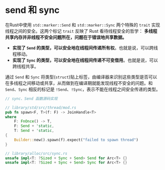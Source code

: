 # send 和 sync

在Rust中使用 `std::marker::Send` 和 `std::marker::Sync` 两个特殊的 `trait` 实现线程之间的安全。这两个标记 `trait` 反映了 Rust 看待线程安全的哲学： **多线程共享内存并非线程不安全问题所在，问题在于错误地共享数据。**

* **实现了 `Send` 的类型，可以安全地在线程间传递所有权**。也就是说，可以跨线程移动。
* **实现了 `Sync` 的类型，可以安全地在线程间传递不可变借用**。也就是说，可以跨线程共享。

通过 `Send` 和 `Sync` 将类型(`struct`)贴上标签，由编译器来识别这些类型是否可以在多线程之间移动或共享，从而做到在编译期就能发现线程不安全的问题。和 `Send`、`Sync` 相反的标记是 `!Send`、`!Sync`，表示不能在线程之间安全传递的类型。

```rust
// sync、Send 函数源码实现

// library/std/src/thread/mod.rs
pub fn spawn<F, T>(f: F) -> JoinHandle<T>
where
    F: FnOnce() -> T,
    F: Send + 'static,
    T: Send + 'static,
{
    Builder::new().spawn(f).expect("failed to spawn thread")
}
```

```rust
// library/alloc/src/sync.rs
unsafe impl<T: ?Sized + Sync + Send> Send for Arc<T> {}
unsafe impl<T: ?Sized + Sync + Send> Sync for Arc<T> {}
```
